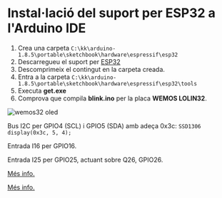 # Instal·lació del suport per ESP32 a l'Arduino IDE

1. Crea una carpeta `C:\kk\arduino-1.8.5\portable\sketchbook\hardware\espressif\esp32`
2. Descarregueu el suport per [ESP32](https://codeload.github.com/espressif/arduino-esp32/zip/master) 
3. Descomprimeix el contingut en la carpeta creada.  
4. Entra a la carpeta `C:\kk\arduino-1.8.5\portable\sketchbook\hardware\espressif\esp32\tools`
5. Executa **get.exe**
6. Comprova que compila **blink.ino** per la placa **WEMOS LOLIN32**.

![wemos32 oled](https://cdn.instructables.com/FAK/RKQ0/J3YPR3IJ/FAKRKQ0J3YPR3IJ.LARGE.jpg?auto=webp&crop=3:2)

Bus I2C per GPIO4 (SCL) i GPIO5 (SDA) amb adeça 0x3c: `SSD1306 display(0x3c, 5, 4);`

Entrada I16 per GPIO16.

Entrada I25 per GPIO25, actuant sobre Q26, GPIO26.

[Més info.](https://github.com/FablabTorino/AUG-Torino/wiki/Wemos-Lolin-board-(ESP32-with-128x64-SSD1306-I2C-OLED-display))

[Més info.](https://www.hackster.io/johnnyfrx/esp32-with-integrated-oled-wemos-lolin-getting-started-07ac5d)

